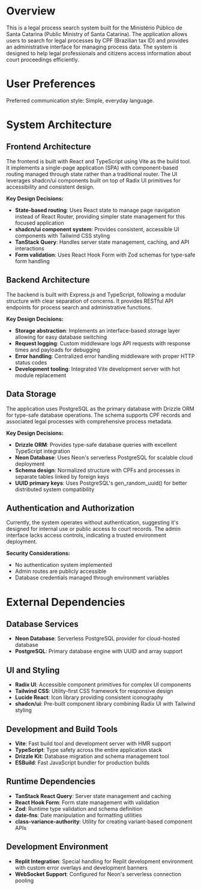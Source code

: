 # Overview

This is a legal process search system built for the Ministério Público de Santa Catarina (Public Ministry of Santa Catarina). The application allows users to search for legal processes by CPF (Brazilian tax ID) and provides an administrative interface for managing process data. The system is designed to help legal professionals and citizens access information about court proceedings efficiently.

# User Preferences

Preferred communication style: Simple, everyday language.

# System Architecture

## Frontend Architecture
The frontend is built with React and TypeScript using Vite as the build tool. It implements a single-page application (SPA) with component-based routing managed through state rather than a traditional router. The UI leverages shadcn/ui components built on top of Radix UI primitives for accessibility and consistent design.

**Key Design Decisions:**
- **State-based routing**: Uses React state to manage page navigation instead of React Router, providing simpler state management for this focused application
- **shadcn/ui component system**: Provides consistent, accessible UI components with Tailwind CSS styling
- **TanStack Query**: Handles server state management, caching, and API interactions
- **Form validation**: Uses React Hook Form with Zod schemas for type-safe form handling

## Backend Architecture
The backend is built with Express.js and TypeScript, following a modular structure with clear separation of concerns. It provides RESTful API endpoints for process search and administrative functions.

**Key Design Decisions:**
- **Storage abstraction**: Implements an interface-based storage layer allowing for easy database switching
- **Request logging**: Custom middleware logs API requests with response times and payloads for debugging
- **Error handling**: Centralized error handling middleware with proper HTTP status codes
- **Development tooling**: Integrated Vite development server with hot module replacement

## Data Storage
The application uses PostgreSQL as the primary database with Drizzle ORM for type-safe database operations. The schema supports CPF records and associated legal processes with comprehensive process metadata.

**Key Design Decisions:**
- **Drizzle ORM**: Provides type-safe database queries with excellent TypeScript integration
- **Neon Database**: Uses Neon's serverless PostgreSQL for scalable cloud deployment
- **Schema design**: Normalized structure with CPFs and processes in separate tables linked by foreign keys
- **UUID primary keys**: Uses PostgreSQL's gen_random_uuid() for better distributed system compatibility

## Authentication and Authorization
Currently, the system operates without authentication, suggesting it's designed for internal use or public access to court records. The admin interface lacks access controls, indicating a trusted environment deployment.

**Security Considerations:**
- No authentication system implemented
- Admin routes are publicly accessible
- Database credentials managed through environment variables

# External Dependencies

## Database Services
- **Neon Database**: Serverless PostgreSQL provider for cloud-hosted database
- **PostgreSQL**: Primary database engine with UUID and array support

## UI and Styling
- **Radix UI**: Accessible component primitives for complex UI components
- **Tailwind CSS**: Utility-first CSS framework for responsive design
- **Lucide React**: Icon library providing consistent iconography
- **shadcn/ui**: Pre-built component library combining Radix UI with Tailwind styling

## Development and Build Tools
- **Vite**: Fast build tool and development server with HMR support
- **TypeScript**: Type safety across the entire application stack
- **Drizzle Kit**: Database migration and schema management tool
- **ESBuild**: Fast JavaScript bundler for production builds

## Runtime Dependencies
- **TanStack React Query**: Server state management and caching
- **React Hook Form**: Form state management with validation
- **Zod**: Runtime type validation and schema definition
- **date-fns**: Date manipulation and formatting utilities
- **class-variance-authority**: Utility for creating variant-based component APIs

## Development Environment
- **Replit Integration**: Special handling for Replit development environment with custom error overlays and development banners
- **WebSocket Support**: Configured for Neon's serverless connection pooling